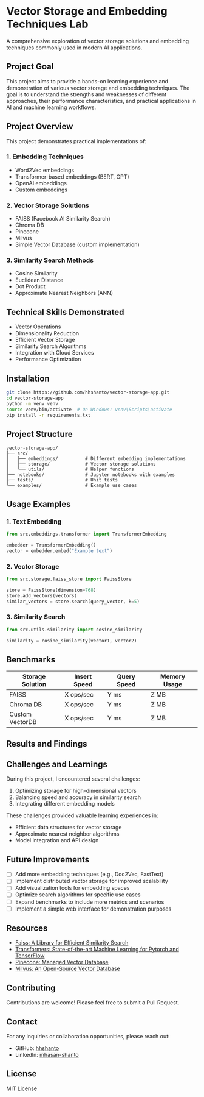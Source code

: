 # Vector Storage and Embedding Techniques Lab

A comprehensive exploration of vector storage solutions and embedding techniques commonly used in modern AI applications.

## Project Goal

This project aims to provide a hands-on learning experience and demonstration of various vector storage and embedding techniques. The goal is to understand the strengths and weaknesses of different approaches, their performance characteristics, and practical applications in AI and machine learning workflows.

## Project Overview

This project demonstrates practical implementations of:

### 1. Embedding Techniques
- Word2Vec embeddings
- Transformer-based embeddings (BERT, GPT)
- OpenAI embeddings
- Custom embeddings

### 2. Vector Storage Solutions
- FAISS (Facebook AI Similarity Search)
- Chroma DB
- Pinecone
- Milvus
- Simple Vector Database (custom implementation)

### 3. Similarity Search Methods
- Cosine Similarity
- Euclidean Distance
- Dot Product
- Approximate Nearest Neighbors (ANN)

## Technical Skills Demonstrated

- Vector Operations
- Dimensionality Reduction
- Efficient Vector Storage
- Similarity Search Algorithms
- Integration with Cloud Services
- Performance Optimization

## Installation

```bash
git clone https://github.com/hhshanto/vector-storage-app.git
cd vector-storage-app
python -m venv venv
source venv/bin/activate  # On Windows: venv\Scripts\activate
pip install -r requirements.txt
```

## Project Structure

```
vector-storage-app/
├── src/
│   ├── embeddings/          # Different embedding implementations
│   ├── storage/             # Vector storage solutions
│   └── utils/               # Helper functions
├── notebooks/               # Jupyter notebooks with examples
├── tests/                   # Unit tests
└── examples/                # Example use cases
```

## Usage Examples

### 1. Text Embedding

```python
from src.embeddings.transformer import TransformerEmbedding

embedder = TransformerEmbedding()
vector = embedder.embed("Example text")
```

### 2. Vector Storage

```python
from src.storage.faiss_store import FaissStore

store = FaissStore(dimension=768)
store.add_vectors(vectors)
similar_vectors = store.search(query_vector, k=5)
```

### 3. Similarity Search

```python
from src.utils.similarity import cosine_similarity

similarity = cosine_similarity(vector1, vector2)
```

## Benchmarks

| Storage Solution | Insert Speed | Query Speed | Memory Usage |
|-----------------|--------------|-------------|--------------|
| FAISS           | X ops/sec    | Y ms        | Z MB         |
| Chroma DB       | X ops/sec    | Y ms        | Z MB         |
| Custom VectorDB | X ops/sec    | Y ms        | Z MB         |

## Results and Findings



## Challenges and Learnings

During this project, I encountered several challenges:

1. Optimizing storage for high-dimensional vectors
2. Balancing speed and accuracy in similarity search
3. Integrating different embedding models

These challenges provided valuable learning experiences in:

- Efficient data structures for vector storage
- Approximate nearest neighbor algorithms
- Model integration and API design

## Future Improvements

- [ ] Add more embedding techniques (e.g., Doc2Vec, FastText)
- [ ] Implement distributed vector storage for improved scalability
- [ ] Add visualization tools for embedding spaces
- [ ] Optimize search algorithms for specific use cases
- [ ] Expand benchmarks to include more metrics and scenarios
- [ ] Implement a simple web interface for demonstration purposes

## Resources

- [Faiss: A Library for Efficient Similarity Search](https://github.com/facebookresearch/faiss)
- [Transformers: State-of-the-art Machine Learning for Pytorch and TensorFlow](https://github.com/huggingface/transformers)
- [Pinecone: Managed Vector Database](https://www.pinecone.io/)
- [Milvus: An Open-Source Vector Database](https://milvus.io/)

## Contributing

Contributions are welcome! Please feel free to submit a Pull Request.

## Contact

For any inquiries or collaboration opportunities, please reach out:

- GitHub: [hhshanto](https://github.com/hhshanto)
- LinkedIn: [mhasan-shanto](https://www.linkedin.com/in/mhasan-shanto/)

## License

MIT License
